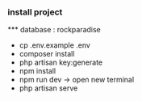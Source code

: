### install project

\*\*\* database : rockparadise

-   cp .env.example .env
-   composer install
-   php artisan key:generate
-   npm install
-   npm run dev
    -> open new terminal
-   php artisan serve
